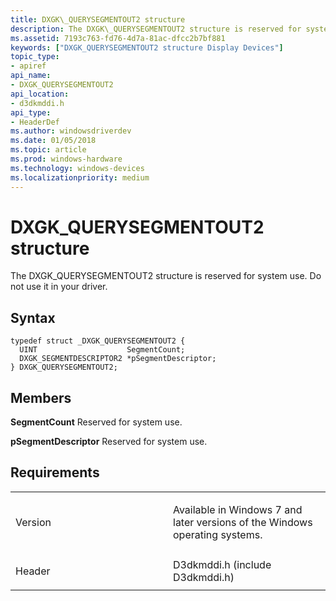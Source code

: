 ```yaml
---
title: DXGK\_QUERYSEGMENTOUT2 structure
description: The DXGK\_QUERYSEGMENTOUT2 structure is reserved for system use. Do not use it in your driver.
ms.assetid: 7193c763-fd76-4d7a-81ac-dfcc2b7bf881
keywords: ["DXGK_QUERYSEGMENTOUT2 structure Display Devices"]
topic_type:
- apiref
api_name:
- DXGK_QUERYSEGMENTOUT2
api_location:
- d3dkmddi.h
api_type:
- HeaderDef
ms.author: windowsdriverdev
ms.date: 01/05/2018
ms.topic: article
ms.prod: windows-hardware
ms.technology: windows-devices
ms.localizationpriority: medium
---
```


# DXGK\_QUERYSEGMENTOUT2 structure


The DXGK\_QUERYSEGMENTOUT2 structure is reserved for system use. Do not use it in your driver.

Syntax
------

```ManagedCPlusPlus
typedef struct _DXGK_QUERYSEGMENTOUT2 {
  UINT                    SegmentCount;
  DXGK_SEGMENTDESCRIPTOR2 *pSegmentDescriptor;
} DXGK_QUERYSEGMENTOUT2;
```

Members
-------

**SegmentCount**
Reserved for system use.

**pSegmentDescriptor**
Reserved for system use.

Requirements
------------

<table>
<colgroup>
<col width="50%" />
<col width="50%" />
</colgroup>
<tbody>
<tr class="odd">
<td align="left"><p>Version</p></td>
<td align="left"><p>Available in Windows 7 and later versions of the Windows operating systems.</p></td>
</tr>
<tr class="even">
<td align="left"><p>Header</p></td>
<td align="left">D3dkmddi.h (include D3dkmddi.h)</td>
</tr>
</tbody>
</table>

 

 





